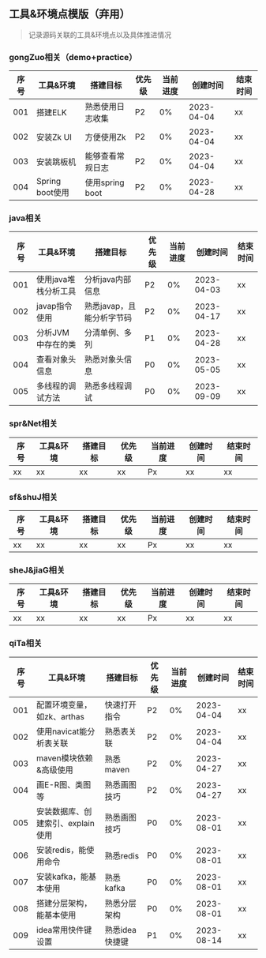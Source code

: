 ## 工具&环境点模版（弃用）
> 记录源码关联的工具&环境点以及具体推进情况

### gongZuo相关（demo+practice）
| 序号  | 工具&环境         | 搭建目标          | 优先级 | 当前进度 | 创建时间       | 结束时间 |
|-----|---------------|---------------|-----|------|------------|------|
| 001 | 搭建ELK         | 熟悉使用日志收集      | P2  | 0%   | 2023-04-04 | xx   |
| 002 | 安装Zk UI       | 方便使用Zk        | P2  | 0%   | 2023-04-04 | xx   |
| 003 | 安装跳板机         | 能够查看常规日志      | P2  | 0%   | 2023-04-04 | xx   |
| 004 | Spring boot使用 | 使用spring boot | P2  | 0%   | 2023-04-28 | xx   |

### java相关
| 序号  | 工具&环境        | 搭建目标            | 优先级 | 当前进度 | 创建时间       | 结束时间 |
|-----|--------------|-----------------|-----|------|------------|------|
| 001 | 使用java堆栈分析工具 | 分析java内部信息      | P2  | 0%   | 2023-04-03 | xx   |
| 002 | javap指令使用    | 熟悉javap，且能分析字节码 | P2  | 0%   | 2023-04-17 | xx   |
| 003 | 分析JVM中存在的类   | 分清单例、多列         | P1  | 0%   | 2023-04-28 | xx   |
| 004 | 查看对象头信息      | 熟悉对象头信息         | P0  | 0%   | 2023-05-05 | xx   |
| 005 | 多线程的调试方法     | 熟悉多线程调试         | P0  | 0%   | 2023-09-09 | xx   |

### spr&Net相关
| 序号  | 工具&环境 | 搭建目标 | 优先级 | 当前进度 | 创建时间 | 结束时间 |
|-----|-------|------|-----|------|------|------|
| xx  | xx    | xx   | xx  | Px   | xx   | xx   |

### sf&shuJ相关
| 序号  | 工具&环境 | 搭建目标 | 优先级 | 当前进度 | 创建时间 | 结束时间 |
|-----|-------|------|-----|------|------|------|
| xx  | xx    | xx   | xx  | Px   | xx   | xx   |

### sheJ&jiaG相关
| 序号  | 工具&环境 | 搭建目标 | 优先级 | 当前进度 | 创建时间 | 结束时间 |
|-----|-------|------|-----|------|------|------|
| xx  | xx    | xx   | xx  | Px   | xx   | xx   |

### qiTa相关
| 序号  | 工具&环境                | 搭建目标      | 优先级 | 当前进度 | 创建时间       | 结束时间 |
|-----|----------------------|-----------|-----|------|------------|------|
| 001 | 配置环境变量，如zk、arthas    | 快速打开指令    | P2  | 0%   | 2023-04-04 | xx   |
| 002 | 使用navicat能分析表关联      | 熟悉表关联     | P2  | 0%   | 2023-04-04 | xx   |
| 003 | maven模块依赖&高级使用       | 熟悉maven   | P2  | 0%   | 2023-04-27 | xx   |
| 004 | 画E-R图、类图等            | 熟悉画图技巧    | P2  | 0%   | 2023-04-27 | xx   |
| 005 | 安装数据库、创建索引、explain使用 | 熟悉画图技巧    | P0  | 0%   | 2023-08-01 | xx   |
| 006 | 安装redis，能使用命令        | 熟悉redis   | P0  | 0%   | 2023-08-01 | xx   |
| 007 | 安装kafka，能基本使用        | 熟悉kafka   | P0  | 0%   | 2023-08-01 | xx   |
| 008 | 搭建分层架构，能基本使用         | 熟悉分层架构    | P0  | 0%   | 2023-08-01 | xx   |
| 009 | idea常用快件键设置          | 熟悉idea快捷键 | P1  | 0%   | 2023-08-14 | xx   |
